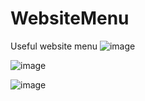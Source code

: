 # WebsiteMenu
Useful website menu
![image](https://user-images.githubusercontent.com/92039807/229365952-48769346-0f88-492b-b74a-1c95fe0d7323.png)

![image](https://user-images.githubusercontent.com/92039807/229365898-7feabd44-2b31-40c3-9bb9-6b807e8263b5.png)

![image](https://user-images.githubusercontent.com/92039807/229365930-581d423b-68f0-45b1-8b02-2cfe975f0764.png)
